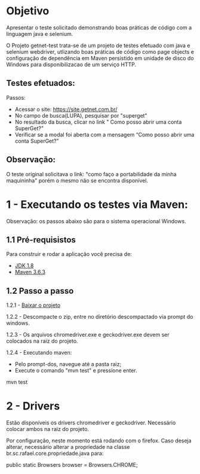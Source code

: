 # Objetivo
Apresentar o teste solicitado demonstrando boas práticas de código com a linguagem java e selenium.

O Projeto getnet-test trata-se de um projeto de testes efetuado com java e selenium webdriver, utlizando boas práticas de código como page objects e configuração de dependência em Maven persistido em unidade de disco do Windows para disponibilizacao de um serviço HTTP. 

## Testes efetuados:
Passos:

- Acessar o site: https://site.getnet.com.br/
- No campo de busca(LUPA), pesquisar por "superget"
- No resultado da busca, clicar no link " Como posso abrir uma conta SuperGet?"
- Verificar se a modal foi aberta com a mensagem “Como posso abrir uma conta SuperGet?"

## Observação:
O teste original solicitava o link: "como faço a portabilidade da minha maquininha" porém o mesmo não se encontra disponível.

# 1 - Executando os testes via Maven:

Observação: os passos abaixo são para o sistema operacional Windows.

## 1.1 Pré-requisistos
Para construir e rodar a aplicação você precisa de:
- [JDK 1.8](http://www.oracle.com/technetwork/java/javase/downloads/jdk8-downloads-2133151.html)
- [Maven 3.6.3](https://maven.apache.org)

## 1.2 Passo a passo
1.2.1 - [Baixar o projeto](https://github.com/rafaelTS/getnet-test/archive/master.zip)

1.2.2 - Descompacte o zip, entre no diretório descompactado via prompt do windows.

1.2.3 - Os arquivos chromedriver.exe e geckodriver.exe devem ser colocados na raiz do projeto.

1.2.4 - Executando maven:
- Pelo prompt-dos, navegue até a pasta raiz;
- Execute o comando "mvn test" e pressione enter.

mvn test


# 2 - Drivers
Estão disponíveis os drivers chromedriver e geckodriver. Necessário colocar ambos na raiz do projeto.

Por configuração, neste momento está rodando com o firefox. Caso deseja alterar, necessário alterar a propriedade na classe br.sc.rafael.core.propriedade.java para:

public static Browsers browser = Browsers.CHROME;
